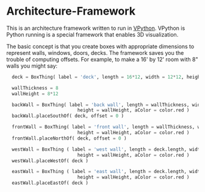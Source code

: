 Architecture-Framework
======================

This is an architecture framework written to run in [VPython](http://en.wikipedia.org/wiki/VPython).
VPython is Python running is a special framework that enables 3D visualization.

The basic concept is that you create boxes with appropriate dimensions to represent walls, windows, doors, decks.
The framework saves you the trouble of computing offsets.
For example, to make a 16' by 12' room with 8" walls you might say:

```Python
  deck = BoxThing( label = 'deck', length = 16*12, width = 12*12, height = 10, aColor = color.yellow )

  wallThickness = 8
  wallHeight = 8*12

  backWall = BoxThing( label = 'back wall', length = wallThickness, width = deck.width, 
                          height = wallHeight, aColor = color.red )
  backWall.placeSouthOf( deck, offset = 0 )

  frontWall = BoxThing( label = 'front wall', length = wallThickness, width = deck.width, 
                          height = wallHeight, aColor = color.red )
  frontWall.placeNorthOf( deck, offset = 0 )

  westWall = BoxThing ( label = 'west wall', length = deck.length, width = wallThickness, 
                          height = wallHeight, aColor = color.red )
  westWall.placeWestOf( deck )

  eastWall = BoxThing ( label = 'east wall', length = deck.length, width = wallThickness, 
                          height = wallHeight, aColor = color.red )
  eastWall.placeEastOf( deck )
```
